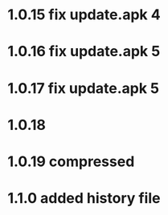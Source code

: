 # 1.0.15 fix update.apk 4

# 1.0.16 fix update.apk 5


# 1.0.17 fix update.apk 5

# 1.0.18 

# 1.0.19 compressed
# 1.1.0 added history file
